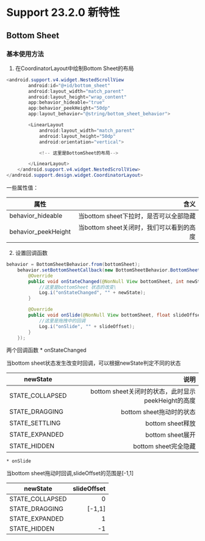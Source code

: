 # Support 23.2.0 新特性

## Bottom Sheet

### 基本使用方法

1. 在CoordinatorLayout中绘制Bottom Sheet的布局
```java
<android.support.v4.widget.NestedScrollView
        android:id="@+id/bottom_sheet"
        android:layout_width="match_parent"
        android:layout_height="wrap_content"
        app:behavior_hideable="true"
        app:behavior_peekHeight="50dp"
        app:layout_behavior="@string/bottom_sheet_behavior">

        <LinearLayout
            android:layout_width="match_parent"
            android:layout_height="50dp"
            android:orientation="vertical">

            <!-- 这里是BottomSheet的布局-->

        </LinearLayout>
    </android.support.v4.widget.NestedScrollView>
</android.support.design.widget.CoordinatorLayout>
```

一些属性值：

|属性|含义|
|--|--:|
|behavior_hideable|当bottom sheet下拉时，是否可以全部隐藏|
|behavior_peekHeight|当bottom sheet关闭时，我们可以看到的高度|


2. 设置回调函数

```java
behavior = BottomSheetBehavior.from(bottomSheet);
    behavior.setBottomSheetCallback(new BottomSheetBehavior.BottomSheetCallback() {
        @Override
        public void onStateChanged(@NonNull View bottomSheet, int newState) {
            //这里是bottomSheet 状态的改变\
            Log.i("onStateChanged", "" + newState);
        }

        @Override
        public void onSlide(@NonNull View bottomSheet, float slideOffset) {
            //这里是拖拽中的回调
            Log.i("onSlide", "" + slideOffset);
        }
    });
```

两个回调函数
    * onStateChanged

  当bottom sheet状态发生改变时回调，可以根据newState判定不同的状态

  |newState|说明|
  |--|--:|
  |STATE_COLLAPSED|bottom sheet关闭时的状态，此时显示peekHeight的高度|
  |STATE_DRAGGING|bottom sheet拖动时的状态|
  |STATE_SETTLING|bottom sheet释放|
  |STATE_EXPANDED|bottom sheet展开|
  |STATE_HIDDEN|bottom sheet完全隐藏|

    * onSlide

当bottom sheet拖动时回调,slideOffset的范围是[-1,1]

|newState|slideOffset|
|--|--:|
|STATE_COLLAPSED|0|
|STATE_DRAGGING|[-1,1]|
|STATE_EXPANDED|1|
|STATE_HIDDEN|-1|
